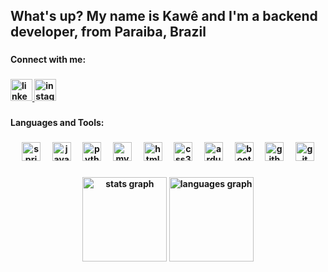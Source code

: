 <h2 align="left">What's up? My name is Kawê and I'm a backend developer, from Paraiba, Brazil</h2>

###

<p align="left"><strong>Connect with me:</p>

###

<div align="left">
  <a href="linkedin.com/in/victorkawe/" target="_blank">
    <img src="https://img.shields.io/static/v1?message=victorkawe&logo=linkedin&label=&color=0077B5&logoColor=white&labelColor=&style=for-the-badge" height="35" alt="linkedin logo"  />
  </a>
  <a href="https://www.instagram.com/kawevk" target="_blank">
    <img src="https://img.shields.io/static/v1?message=kawevk&logo=instagram&label=&color=E9025F&logoColor=white&labelColor=&style=for-the-badge" height="35" alt="instagram logo"  />
  </a>
</div>

###

<p align="left"><strong>Languages and Tools:</p>

###

<div align="center">
  <img src="https://cdn.jsdelivr.net/gh/devicons/devicon/icons/spring/spring-original.svg" height="30" alt="spring logo"  />
  <img width="12" />
  <img src="https://cdn.jsdelivr.net/gh/devicons/devicon/icons/java/java-original.svg" height="30" alt="java logo"  />
  <img width="12" />
  <img src="https://cdn.jsdelivr.net/gh/devicons/devicon/icons/python/python-original.svg" height="30" alt="python logo"  />
  <img width="12" />
  <img src="https://cdn.jsdelivr.net/gh/devicons/devicon/icons/mysql/mysql-original.svg" height="30" alt="mysql logo"  />
  <img width="12" />
  <img src="https://cdn.jsdelivr.net/gh/devicons/devicon/icons/html5/html5-original.svg" height="30" alt="html5 logo"  />
  <img width="12" />
  <img src="https://cdn.jsdelivr.net/gh/devicons/devicon/icons/css3/css3-original.svg" height="30" alt="css3 logo"  />
  <img width="12" />
  <img src="https://cdn.jsdelivr.net/gh/devicons/devicon/icons/arduino/arduino-original.svg" height="30" alt="arduino logo"  />
  <img width="12" />
  <img src="https://cdn.jsdelivr.net/gh/devicons/devicon/icons/bootstrap/bootstrap-original.svg" height="30" alt="bootstrap logo"  />
  <img width="12" />
  <img src="https://cdn.jsdelivr.net/gh/devicons/devicon/icons/github/github-original.svg" height="30" alt="github logo"  />
  <img width="12" />
  <img src="https://cdn.jsdelivr.net/gh/devicons/devicon/icons/git/git-original.svg" height="30" alt="git logo"  />
</div>

###

<div align="center">
  <img src="https://github-readme-stats.vercel.app/api?username=kawevk&hide_title=false&hide_rank=false&show_icons=true&include_all_commits=true&count_private=true&disable_animations=false&theme=dark&locale=en&hide_border=false" height="135" alt="stats graph"  />
  <img src="https://github-readme-stats.vercel.app/api/top-langs?username=kawevk&locale=en&hide_title=false&layout=compact&card_width=320&langs_count=5&theme=dark&hide_border=false" height="135" alt="languages graph"  />
</div>

###
